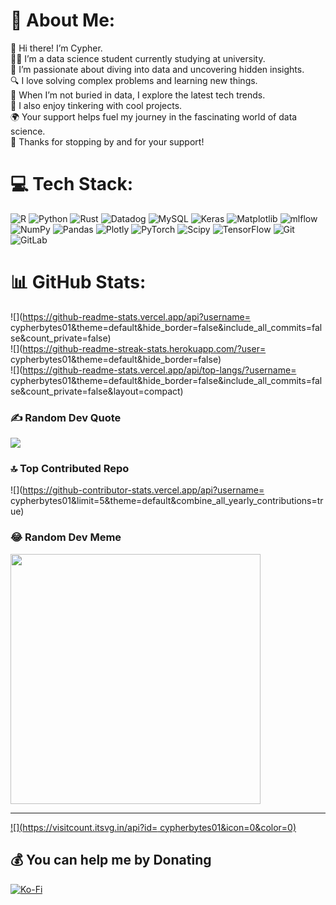 # 💫 About Me:
👋 Hi there! I’m Cypher.<br>🧑‍💻 I’m a data science student currently studying at university.<br>💽 I’m passionate about diving into data and uncovering hidden insights.<br>🔍 I love solving complex problems and learning new things.<br>🚀 When I’m not buried in data, I explore the latest tech trends.<br>🤖 I also enjoy tinkering with cool projects.<br>🌍 Your support helps fuel my journey in the fascinating world of data science.<br>💖 Thanks for stopping by and for your support!


# 💻 Tech Stack:
![R](https://img.shields.io/badge/r-%23276DC3.svg?style=for-the-badge&logo=r&logoColor=white) ![Python](https://img.shields.io/badge/python-3670A0?style=for-the-badge&logo=python&logoColor=ffdd54) ![Rust](https://img.shields.io/badge/rust-%23000000.svg?style=for-the-badge&logo=rust&logoColor=white) ![Datadog](https://img.shields.io/badge/datadog-%23632CA6.svg?style=for-the-badge&logo=datadog&logoColor=white) ![MySQL](https://img.shields.io/badge/mysql-4479A1.svg?style=for-the-badge&logo=mysql&logoColor=white) ![Keras](https://img.shields.io/badge/Keras-%23D00000.svg?style=for-the-badge&logo=Keras&logoColor=white) ![Matplotlib](https://img.shields.io/badge/Matplotlib-%23ffffff.svg?style=for-the-badge&logo=Matplotlib&logoColor=black) ![mlflow](https://img.shields.io/badge/mlflow-%23d9ead3.svg?style=for-the-badge&logo=numpy&logoColor=blue) ![NumPy](https://img.shields.io/badge/numpy-%23013243.svg?style=for-the-badge&logo=numpy&logoColor=white) ![Pandas](https://img.shields.io/badge/pandas-%23150458.svg?style=for-the-badge&logo=pandas&logoColor=white) ![Plotly](https://img.shields.io/badge/Plotly-%233F4F75.svg?style=for-the-badge&logo=plotly&logoColor=white) ![PyTorch](https://img.shields.io/badge/PyTorch-%23EE4C2C.svg?style=for-the-badge&logo=PyTorch&logoColor=white) ![Scipy](https://img.shields.io/badge/SciPy-%230C55A5.svg?style=for-the-badge&logo=scipy&logoColor=%white) ![TensorFlow](https://img.shields.io/badge/TensorFlow-%23FF6F00.svg?style=for-the-badge&logo=TensorFlow&logoColor=white) ![Git](https://img.shields.io/badge/git-%23F05033.svg?style=for-the-badge&logo=git&logoColor=white) ![GitLab](https://img.shields.io/badge/gitlab-%23181717.svg?style=for-the-badge&logo=gitlab&logoColor=white)
# 📊 GitHub Stats:
![](https://github-readme-stats.vercel.app/api?username= cypherbytes01&theme=default&hide_border=false&include_all_commits=false&count_private=false)<br/>
![](https://github-readme-streak-stats.herokuapp.com/?user= cypherbytes01&theme=default&hide_border=false)<br/>
![](https://github-readme-stats.vercel.app/api/top-langs/?username= cypherbytes01&theme=default&hide_border=false&include_all_commits=false&count_private=false&layout=compact)

### ✍️ Random Dev Quote
![](https://quotes-github-readme.vercel.app/api?type=horizontal&theme=light)

### 🔝 Top Contributed Repo
![](https://github-contributor-stats.vercel.app/api?username= cypherbytes01&limit=5&theme=default&combine_all_yearly_contributions=true)

### 😂 Random Dev Meme
<img src='(https://techresearchonline.com/wp-content/uploads/2022/08/ai-meme.webp)' style="height: 400px;"/>

---
[![](https://visitcount.itsvg.in/api?id= cypherbytes01&icon=0&color=0)](https://visitcount.itsvg.in)

  ## 💰 You can help me by Donating
  [![Ko-Fi](https://img.shields.io/badge/Ko--fi-F16061?style=for-the-badge&logo=ko-fi&logoColor=white)](https://ko-fi.com/https://ko-fi.com/cypherbytes01) 

  
<!-- Proudly created with GPRM ( https://gprm.itsvg.in ) -->
